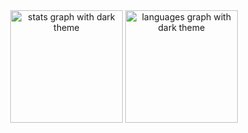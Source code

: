 <div align="center">
  <img src="https://github-readme-stats.vercel.app/api?username=teonten&theme=dark&show_icons=true&hide_title=false&hide_rank=false&include_all_commits=true&count_private=true&disable_animations=false&hide_border=false" height="180" alt="stats graph with dark theme" />
  <img src="https://github-readme-stats.vercel.app/api/top-langs?username=teonten&theme=dark&show_icons=true&layout=compact&card_width=320&langs_count=5&hide_border=false" height="180" alt="languages graph with dark theme" />
</div>


<!---
this one has the streaks card:
<div align="center">
  <img src="https://github-readme-stats.vercel.app/api?username=teonten&theme=dark&show_icons=true&hide_title=false&hide_rank=false&include_all_commits=true&count_private=true&disable_animations=false&hide_border=false" height="200" alt="stats graph with dark theme" />
  <img src="https://github-readme-stats.vercel.app/api/top-langs?username=teonten&theme=dark&show_icons=true&layout=compact&card_width=320&langs_count=5&hide_border=false" height="200" alt="languages graph with dark theme" />
  <img src="https://github-readme-streak-stats.herokuapp.com/?user=teonten&theme=dark&hide_border=false&mode=weekly" height="200" alt="GitHub streak" />
</div>



<!---
Teonten/Teonten is a ✨ special ✨ repository because its `README.md` (this file) appears on your GitHub profile.
You can click the Preview link to take a look at your changes.
![Anurag's GitHub stats](https://github-readme-stats.vercel.app/api?username=teonten&show=reviews,discussions_started,discussions_answered,prs_merged,prs_merged_percentage)
--->


<!--
**Teonten/teonten** is a ✨ _special_ ✨ repository because its `README.md` (this file) appears on your GitHub profile.

Here are some ideas to get you started:

- 🔭 I’m currently working on ...
- 🌱 I’m currently learning ...
- 👯 I’m looking to collaborate on ...
- 🤔 I’m looking for help with ...
- 💬 Ask me about ...
- 📫 How to reach me: ...
- 😄 Pronouns: ...
- ⚡ Fun fact: ...
-->

